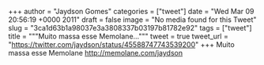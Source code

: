 
+++
author = "Jaydson Gomes"
categories = ["tweet"]
date = "Wed Mar 09 20:56:19 +0000 2011"
draft = false
image = "No media found for this Tweet"
slug = "3ca1d63b1a98037e3a3808337b03197b81782e92"
tags = ["tweet"]
title = """Muito massa esse Memolane..."""
tweet = true
tweet_url = "https://twitter.com/jaydson/status/45588747743539200"
+++
Muito massa esse Memolane http://memolane.com/jaydson
